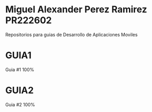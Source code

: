 # Miguel Alexander Perez Ramirez PR222602
  Repositorios para guias de Desarrollo de Aplicaciones Moviles

# GUIA1 
  Guia #1  100%
# GUIA2 
  Guia #2  100%  
